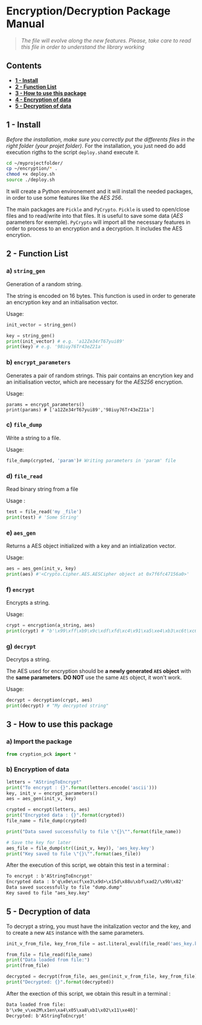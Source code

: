 # Encryption/Decryption Package Manual

> *The file will evolve along the new features.
Please, take care to read this file in order to understand the library working*

## Contents

- [**1 - Install**](#1---Install)
- [**2 - Function List**](#2---Function-List)
- [**3 - How to use this package**](#3---How-to-use-this-package)
- [**4 - Encryption of data**](#4---Encryption-of-data)
- [**5 - Decryption of data**](#5---Decryption-of-data)

## 1 - Install

*Before the installation, make sure you correctly put the differents files in the right folder (your projet folder)*.
For the installation, you just need do add execution rigths to the script `deploy.sh`and execute it.

```bash
cd ~/myprojectfolder/
cp ~/encryption/* .
chmod +x deploy.sh
source ./deploy.sh
```

It will create a Python environement and it will install the needed packages, in order to use some features like the *AES 256*.

The main packages are `Pickle` and `PyCrypto`.
`Pickle` is used to open/close files and to read/write into that files. It is useful to save some data (*AES* parameters for exemple).
`PyCrypto` will import all the necessary features in order to process to an encryption and a decryption. It includes the AES encrytion.

## 2 - Function List

### a) `string_gen`

Generation of a random string.

The string is encoded on 16 bytes.
This function is used in order to generate an encryption key and an initialisation vector.

Usage:

```python
init_vector = string_gen()

key = string_gen()
print(init_vector) # e.g. 'a12Ze34rT67yui89'
print(key) # e.g. '98iuy76Tr43eZ21a'
```

### b) `encrypt_parameters`

Generates a pair of random strings.
This pair contains an encrytion key and an initialisation vector, which are necessary for the *AES256* encryption.

Usage:

```python3
params = encrypt_parameters()
print(params) # ['a12Ze34rT67yui89','98iuy76Tr43eZ21a']
```

### c) `file_dump`

Write a string to a file.

Usage:

```python
file_dump(crypted, 'param')# Writing parameters in 'param' file
```

### d) `file_read`

Read binary string from a file

Usage :

```python
test = file_read('my _file')
print(test) # 'Some String'
```

### e) `aes_gen`

Returns a AES object initialized with a key and an intialization vector.

Usage:

```python
aes = aes_gen(init_v, key)
print(aes) #'<Crypto.Cipher.AES.AESCipher object at 0x7f6fc47156a0>'
```

### f) `encrypt`

Encrypts a string.

Usage:

```python
crypt = encryption(a_string, aes)
print(crypt) # "b'\x99\xff\xb9\x9c\xdf\xfd\xc4\x91\xa5\xe4\xb3\xc6t\xc6\x0b\x19"
```

### g) `decrypt`

Decrytps a string.

The AES used for encryption should be **a newly generated `AES` object** with the **same parameters**. **DO NOT** use the same `AES` object, it won't work.

Usage:

```python
decrypt = decryption(crypt, aes)
print(decrypt) # "My decrypted string"
```

## 3 - How to use this package

### a) Import the package

```python
from cryption_pck import *
```

### b) Encryption of data

```python
letters = "AStringToEncrypt"
print("To encrypt : {}".format(letters.encode('ascii')))
key, init_v = encrypt_parameters()
aes = aes_gen(init_v, key)

crypted = encrypt(letters, aes)
print("Encrypted data : {}".format(crypted))
file_name = file_dump(crypted)

print("Data saved successfully to file \"{}\"".format(file_name))

# Save the key for later
aes_file = file_dump(str((init_v, key)), 'aes_key.key')
print("Key saved to file \"{}\"".format(aes_file))
```

After the execution of this script, we obtain this test in a terminal :

```txt
To encrypt : b'AStringToEncrypt'
Encrypted data : b'q\x0e\xcf\xe3\x9d>\x15d\x88u\xbf\xad2/\x9b\x82'
Data saved successfully to file "dump.dump"
Key saved to file "aes_key.key"
```

## 5 - Decryption of data

To decrypt a string, you must have the initalization vector and the key, and to create a new `AES` instance with the same parameters.

```python
init_v_from_file, key_from_file = ast.literal_eval(file_read('aes_key.key'))

from_file = file_read(file_name)
print("Data loaded from file:")
print(from_file)

decrypted = decrypt(from_file, aes_gen(init_v_from_file, key_from_file))
print("Decrypted: {}".format(decrypted))
```

After the exection of this script, we obtain this result in a terminal :

```txt
Data loaded from file:
b'\x9e_v\xe2M\x1en\xa4\x05\xa8\xb1\x02\x11\xe4O]'
Decrypted: b'AStringToEncrypt'
```

